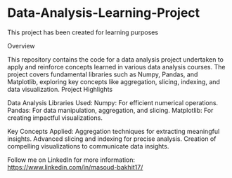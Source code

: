 # Data-Analysis-Learning-Project
This project has been created for learning purposes

Overview

This repository contains the code for a data analysis project undertaken to apply and reinforce concepts learned in various data analysis courses. The project covers fundamental libraries such as Numpy, Pandas, and Matplotlib, exploring key concepts like aggregation, slicing, indexing, and data visualization.
Project Highlights

Data Analysis Libraries Used:
        Numpy: For efficient numerical operations.
        Pandas: For data manipulation, aggregation, and slicing.
        Matplotlib: For creating impactful visualizations.
        
Key Concepts Applied:
        Aggregation techniques for extracting meaningful insights.
        Advanced slicing and indexing for precise analysis.
        Creation of compelling visualizations to communicate data insights.

Follow me on LinkedIn for more information: https://www.linkedin.com/in/masoud-bakhit17/
